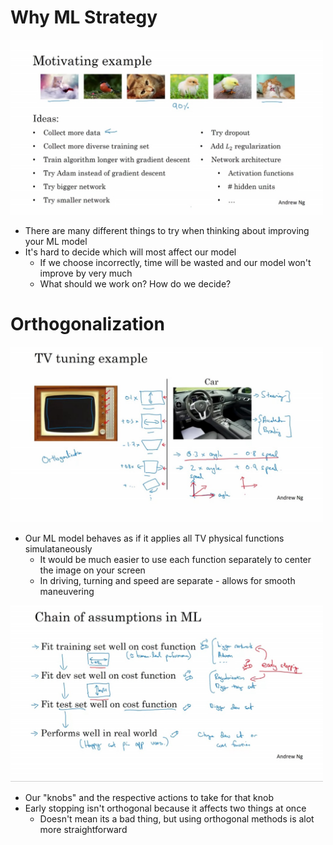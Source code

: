 # Why ML Strategy

<img src="https://github.com/lmoham/deep-learning-specialization/blob/main/3.%20Structuring%20Machine%20Learning%20Projects/images/week1/1.1.0.jpg" width="500"/>

* There are many different things to try when thinking about improving your ML model
* It's hard to decide which will most affect our model
  * If we choose incorrectly, time will be wasted and our model won't improve by very much
  * What should we work on? How do we decide?

# Orthogonalization

<img src="https://github.com/lmoham/deep-learning-specialization/blob/main/3.%20Structuring%20Machine%20Learning%20Projects/images/week1/1.2.0.jpg" width="500"/>

* Our ML model behaves as if it applies all TV physical functions simulataneously
  * It would be much easier to use each function separately to center the image on your screen
  * In driving, turning and speed are separate - allows for smooth maneuvering

<img src="https://github.com/lmoham/deep-learning-specialization/blob/main/3.%20Structuring%20Machine%20Learning%20Projects/images/week1/1.2.1.jpg" width="500"/>

* Our "knobs" and the respective actions to take for that knob
* Early stopping isn't orthogonal because it affects two things at once
  * Doesn't mean its a bad thing, but using orthogonal methods is alot more straightforward

